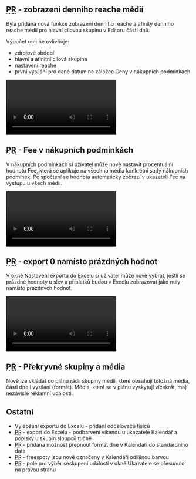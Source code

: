 ﻿---
categories: [fenix]
layout: fenix
---
## <abbr title="Plán rádií">PR</abbr> - zobrazení denního reache médií
Byla přidána nová funkce zobrazení denního reache a afinity denního reache médií pro hlavní cílovou skupinu v Editoru částí dnů. 

Výpočet reache ovlivňuje:
<ul><li>zdrojové období</li>
<li>hlavní a afinitní cílová skupina</li>
<li>nastavení reache</li>
<li>první vysílání pro dané datum na záložce Ceny v nákupních podmínkách</li></ul>

<video src="{{site.url}}/data/radiareachedcd.mp4" type="video/mp4" controls>Reach v editoru definic částí dnů</video>

## <abbr title="Plán rádií">PR</abbr> - Fee v nákupních podmínkách
V nákupních podmínkách si uživatel může nově nastavit procentuální hodnotu Fee, která se aplikuje na všechna média konkrétní sady nákupních podmínek. Po spočtení se hodnota automaticky zobrazí v ukazateli Fee na výstupu u všech médií.

<video src="{{site.url}}/data/FEEinNP.mp4" type="video/mp4" controls>Fee v nákupních podmínkách</video>

## <abbr title="Plán rádií">PR</abbr> - export 0 namísto prázdných hodnot
V okně Nastavení exportu do Excelu si uživatel může nově vybrat, jestli se prázdné hodnoty u slev a příplatků budou v Excelu zobrazovat jako nuly namísto prázdných hodnot.

<video src="{{site.url}}/data/export0.mp4" type="video/mp4" controls>Export nul namísto prázdných hodnot</video>

## <abbr title="Plán rádií">PR</abbr> - Překryvné skupiny a média
Nově lze vkládat do plánu rádií skupiny médií, které obsahují totožná média, části dne i vysílání (formát). Média, která se v plánu vyskytují vícekrát, mají nezávislé reklamní události.

## Ostatní
<ul>
<li>Vylepšení exportu do Excelu - přidání oddělovačů tisíců </li>
<li><abbr title="Plán rádií">PR</abbr> - export do Excelu - podbarvení víkendu u ukazatele Kalendář a popisky u skupin sloupců tučně</li>
<li><abbr title="Plán rádií">PR</abbr> - přidána možnost přepnout formát dne v Kalendáři do standardního data</li>
<li><abbr title="Plán rádií">PR</abbr> - freespoty jsou nově označeny v Kalendáři odlišnou barvou</li>
<li><abbr title="Plán rádií">PR</abbr> - pole pro výběr seskupení událostí v okně Ukazatele se přesunulo na pravou stranu</li>
</ul>
